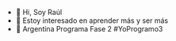 - 👋 Hi, Soy Raúl
- 👀 Estoy interesado en aprender más y ser más
- 🌱 Argentina Programa Fase 2 #YoProgramo3

<!---
Raul-DC/Raul-DC is a ✨ special ✨ repository because its `README.md` (this file) appears on your GitHub profile.
You can click the Preview link to take a look at your changes.
--->
